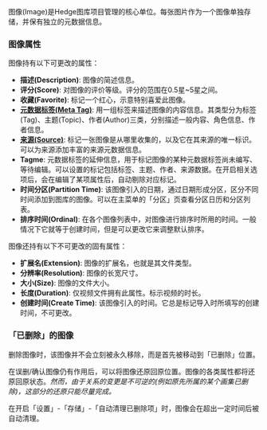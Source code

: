 图像(Image)是Hedge图库项目管理的核心单位。每张图片作为一个图像单独存储，并保有独立的元数据信息。

### 图像属性

图像持有以下可更改的属性：
* **描述(Description)**: 图像的简述信息。
* **评分(Score)**: 对图像的评价等级。评分的范围在0.5星~5星之间。
* **收藏(Favorite)**: 标记一个红心，示意特别喜爱此图像。
* **[元数据标签(Meta Tag)](#/guide?md=meta-tag)**: 用一组标签来描述图像的内容信息。其类型分为标签(Tag)、主题(Topic)、作者(Author)三类，分别描述一般内容、角色信息、作者信息。
* **[来源(Source)](#/guide?md=source)**: 标记一张图像是从哪里收集的，以及它在其来源的唯一标识。可以为来源添加丰富的来源元数据信息。
* **Tagme**: 元数据标签的延伸信息，用于标记图像的某种元数据标签尚未编写、等待编辑。可以设置的标记包括标签、主题、作者、来源数据。在开启相关选项后，会在编辑了某项属性后，自动剔除对应标记。
* **时间分区(Partition Time)**: 该图像引入的日期，通过日期形成分区，区分不同时间添加到图库的图像。可以在主菜单的「分区」页查看分区日历和分区列表。
* **排序时间(Ordinal)**: 在各个图像列表中，对图像进行排序时所用的时间。一般情况下它就等于创建时间，但是可以更改它来调整默认排序。

图像还持有以下不可更改的固有属性：
* **扩展名(Extension)**: 图像的扩展名，也就是其文件类型。
* **分辨率(Resolution)**: 图像的长宽尺寸。
* **大小(Size)**: 图像的文件大小。
* **长度(Duration)**: 仅视频文件拥有此属性。标示视频的时长。
* **创建时间(Create Time)**: 该图像引入的时间。它总是标记导入时所填写的创建时间，不可更改。

### 「已删除」的图像

删除图像时，该图像并不会立刻被永久移除，而是首先被移动到「已删除」位置。

在误删/确认图像仍有作用后，可以将图像还原回原位置。图像的各类属性都将还原回原状态。*然而，由于关系的变更是不可逆的(例如原先所属的某个画集已删除)，这部分的还原只能尽量完成。*

在开启「设置」-「存储」-「自动清理已删除项」时，图像会在超出一定时间后被自动清理。
